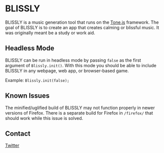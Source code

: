 # BLISSLY

BLISSLY is a music generation tool that runs on the [Tone.js](https://github.com/Tonejs/Tone.js) framework. The goal of BLISSLY is to create an app that creates calming or blissful music. It was originally meant be a study or work aid.

## Headless Mode

BLISSLY can be run in headless mode by passing `false` as the first argument of `Blissly.init()`. With this mode you should be able to include BLISSLY in any webpage, web app, or browser-based game.

Example: `Blissly.init(false);`

## Known Issues

The minified/uglified build of BLISSLY may not function properly in newer versions of Firefox. There is a separate build for Firefox in `/firefox/` that should work while this issue is solved.

## Contact

[Twitter](https://twitter.com/threadsmind)
